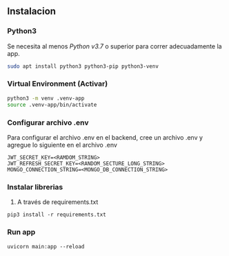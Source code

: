 ## Instalacion

### Python3

Se necesita al menos _Python v3.7_ o superior para correr adecuadamente la app.

```bash
sudo apt install python3 python3-pip python3-venv
```

### Virtual Environment (Activar)

```bash
python3 -m venv .venv-app
source .venv-app/bin/activate
```

### Configurar archivo .env

Para configurar el archivo .env en el backend, cree un archivo .env y agregue lo siguiente en el archivo .env

```
JWT_SECRET_KEY=<RAMDOM_STRING>
JWT_REFRESH_SECRET_KEY=<RANDOM_SECTURE_LONG_STRING>
MONGO_CONNECTION_STRING=<MONGO_DB_CONNECTION_STRING>
```

### Instalar librerias

1. A través de requirements.txt 

`pip3 install -r requirements.txt`

### Run app

`uvicorn main:app --reload`
